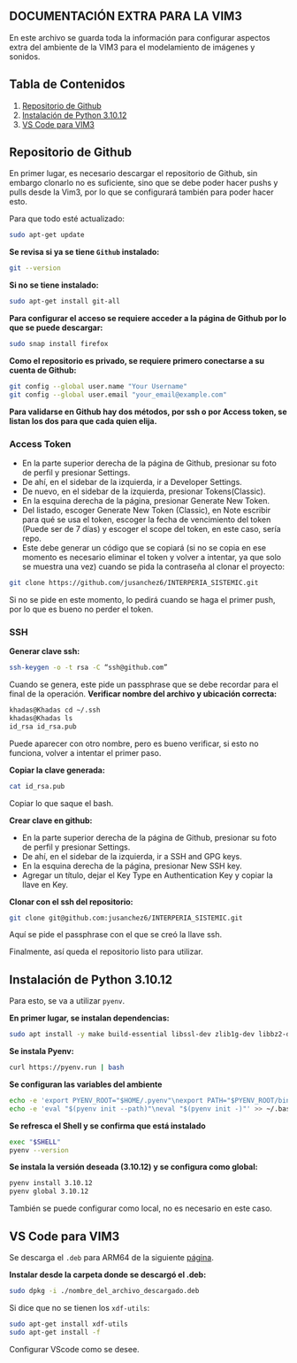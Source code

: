 ## DOCUMENTACIÓN EXTRA PARA LA VIM3
En este archivo se guarda toda la información para configurar aspectos extra del ambiente de la VIM3 para el modelamiento de imágenes y sonidos.

## Tabla de Contenidos

 1. [Repositorio de Github](#repositorio-de-github)
 2. [Instalación de Python 3.10.12](#instalación-de-python-31012)
 3. [VS Code para VIM3](#vs-code-para-vim3)

## Repositorio de Github
En primer lugar, es necesario descargar el repositorio de Github, sin embargo clonarlo no es suficiente, sino que se debe poder hacer pushs y pulls desde la Vim3, por lo que se configurará también para poder hacer esto.

Para que todo esté actualizado:
```bash
sudo apt-get update
```

**Se revisa si ya se tiene `Github` instalado:**
```bash
git --version
```
**Si no se tiene instalado:**
```bash
sudo apt-get install git-all
```
**Para configurar el acceso se requiere acceder a la página de Github por lo que se puede descargar:**
```bash
sudo snap install firefox
```

**Como el repositorio es privado, se requiere primero conectarse a su cuenta de Github:**
```bash
git config --global user.name "Your Username"
git config --global user.email "your_email@example.com"
```

**Para validarse en Github hay dos métodos, por ssh o por Access token, se listan los dos para que cada quien elija.**

### Access Token
- En la parte superior derecha de la página de Github, presionar su foto de perfil y presionar Settings.
- De ahí, en el sidebar de la izquierda, ir a Developer Settings.
- De nuevo, en el sidebar de la izquierda, presionar Tokens(Classic).
- En la esquina derecha de la página, presionar Generate New Token.
- Del listado, escoger Generate New Token (Classic), en Note escribir para qué se usa el token, escoger la fecha de vencimiento del token (Puede ser de 7 días) y escoger el scope del token, en este caso, sería repo.
- Este debe generar un código que se copiará (si no se copia en ese momento es necesario eliminar el token y volver a intentar, ya que solo se muestra una vez) cuando se pida la contraseña al clonar el proyecto:
```bash
git clone https://github.com/jusanchez6/INTERPERIA_SISTEMIC.git
```
Si no se pide en este momento, lo pedirá cuando se haga el primer push, por lo que es bueno no perder el token.

### SSH
**Generar clave ssh:**
```bash
ssh-keygen -o -t rsa -C “ssh@github.com”
```
Cuando se genera, este pide un passphrase que se debe recordar para el final de la operación.
**Verificar nombre del archivo y ubicación correcta:**
```bash
khadas@Khadas cd ~/.ssh
khadas@Khadas ls
id_rsa id_rsa.pub
```
Puede aparecer con otro nombre, pero es bueno verificar, si esto no funciona, volver a intentar el primer paso.

**Copiar la clave generada:**
```bash
cat id_rsa.pub
```
Copiar lo que saque el bash.

**Crear clave en github:**
- En la parte superior derecha de la página de Github, presionar su foto de perfil y presionar Settings.
- De ahí, en el sidebar de la izquierda, ir a SSH and GPG keys.
- En la esquina derecha de la página, presionar New SSH key.
- Agregar un título, dejar el Key Type en Authentication Key y copiar la llave en Key.

**Clonar con el ssh del repositorio:**
```bash
git clone git@github.com:jusanchez6/INTERPERIA_SISTEMIC.git
```
Aquí se pide el passphrase con el que se creó la llave ssh.

Finalmente, así queda el repositorio listo para utilizar.


## Instalación de Python 3.10.12
Para esto, se va a utilizar `pyenv`.

**En primer lugar, se instalan dependencias:**
```bash
sudo apt install -y make build-essential libssl-dev zlib1g-dev libbz2-dev libreadline-dev libsqlite3-dev wget curl llvm libncursesw5-dev xz-utils tk-dev libxml2-dev libxmlsec1-dev libffi-dev liblzma-dev
```
**Se instala Pyenv:**
```bash
curl https://pyenv.run | bash
```
**Se configuran las variables del ambiente**
```bash
echo -e 'export PYENV_ROOT="$HOME/.pyenv"\nexport PATH="$PYENV_ROOT/bin:$PATH"' >> ~/.bashrc
echo -e 'eval "$(pyenv init --path)"\neval "$(pyenv init -)"' >> ~/.bashrc
```
**Se refresca el Shell y se confirma que está instalado**
```bash
exec "$SHELL"
pyenv --version
```
**Se instala la versión deseada (3.10.12) y se configura como global:**
```bash
pyenv install 3.10.12
pyenv global 3.10.12
```
También se puede configurar como local, no es necesario en este caso.

## VS Code para VIM3
Se descarga el `.deb` para ARM64 de la siguiente [página](https://code.visualstudio.com/download).

**Instalar desde la carpeta donde se descargó el .deb:**
```bash
sudo dpkg -i ./nombre_del_archivo_descargado.deb
```
Si dice que no se tienen los `xdf-utils`:
```bash
sudo apt-get install xdf-utils
sudo apt-get install -f
```
Configurar VScode como se desee.